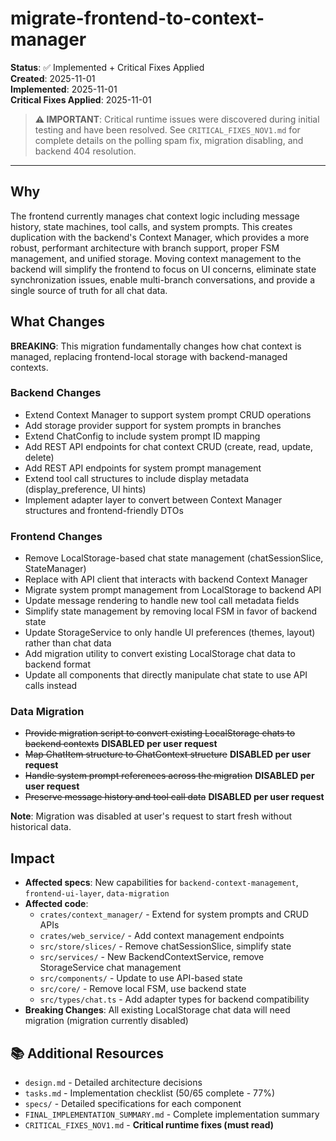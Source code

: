# migrate-frontend-to-context-manager

**Status**: ✅ Implemented + Critical Fixes Applied  
**Created**: 2025-11-01  
**Implemented**: 2025-11-01  
**Critical Fixes Applied**: 2025-11-01

> **⚠️ IMPORTANT**: Critical runtime issues were discovered during initial testing and have been resolved. See `CRITICAL_FIXES_NOV1.md` for complete details on the polling spam fix, migration disabling, and backend 404 resolution.

---

## Why

The frontend currently manages chat context logic including message history, state machines, tool calls, and system prompts. This creates duplication with the backend's Context Manager, which provides a more robust, performant architecture with branch support, proper FSM management, and unified storage. Moving context management to the backend will simplify the frontend to focus on UI concerns, eliminate state synchronization issues, enable multi-branch conversations, and provide a single source of truth for all chat data.

## What Changes

**BREAKING**: This migration fundamentally changes how chat context is managed, replacing frontend-local storage with backend-managed contexts.

### Backend Changes
- Extend Context Manager to support system prompt CRUD operations
- Add storage provider support for system prompts in branches
- Extend ChatConfig to include system prompt ID mapping
- Add REST API endpoints for chat context CRUD (create, read, update, delete)
- Add REST API endpoints for system prompt management
- Extend tool call structures to include display metadata (display_preference, UI hints)
- Implement adapter layer to convert between Context Manager structures and frontend-friendly DTOs

### Frontend Changes
- Remove LocalStorage-based chat state management (chatSessionSlice, StateManager)
- Replace with API client that interacts with backend Context Manager
- Migrate system prompt management from LocalStorage to backend API
- Update message rendering to handle new tool call metadata fields
- Simplify state management by removing local FSM in favor of backend state
- Update StorageService to only handle UI preferences (themes, layout) rather than chat data
- Add migration utility to convert existing LocalStorage chat data to backend format
- Update all components that directly manipulate chat state to use API calls instead

### Data Migration
- ~~Provide migration script to convert existing LocalStorage chats to backend contexts~~ **DISABLED per user request**
- ~~Map ChatItem structure to ChatContext structure~~ **DISABLED per user request**
- ~~Handle system prompt references across the migration~~ **DISABLED per user request**
- ~~Preserve message history and tool call data~~ **DISABLED per user request**

**Note**: Migration was disabled at user's request to start fresh without historical data.

## Impact

- **Affected specs**: New capabilities for `backend-context-management`, `frontend-ui-layer`, `data-migration`
- **Affected code**: 
  - `crates/context_manager/` - Extend for system prompts and CRUD APIs
  - `crates/web_service/` - Add context management endpoints
  - `src/store/slices/` - Remove chatSessionSlice, simplify state
  - `src/services/` - New BackendContextService, remove StorageService chat management
  - `src/components/` - Update to use API-based state
  - `src/core/` - Remove local FSM, use backend state
  - `src/types/chat.ts` - Add adapter types for backend compatibility
- **Breaking Changes**: All existing LocalStorage chat data will need migration (migration currently disabled)

## 📚 Additional Resources

- `design.md` - Detailed architecture decisions
- `tasks.md` - Implementation checklist (50/65 complete - 77%)
- `specs/` - Detailed specifications for each component
- `FINAL_IMPLEMENTATION_SUMMARY.md` - Complete implementation summary
- `CRITICAL_FIXES_NOV1.md` - **Critical runtime fixes (must read)**
